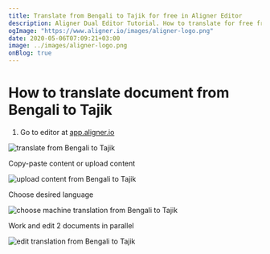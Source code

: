 ```yaml
---
title: Translate from Bengali to Tajik for free in Aligner Editor
description: Aligner Dual Editor Tutorial. How to translate for free from Bengali to Tajik. Aligner is multilingual document management platform. 
ogImage: "https://www.aligner.io/images/aligner-logo.png"
date: 2020-05-06T07:09:21+03:00
image: ../images/aligner-logo.png
onBlog: true
---
```


# How to translate document from Bengali to Tajik

1. Go to editor at [app.aligner.io](https://app.aligner.io "Aligner App web page")

![translate from Bengali to Tajik](../aligner-blank-editor.png "translate from Bengali to Tajik")

Copy-paste content or upload content

![upload content from Bengali to Tajik](../aligner-uploaded-document.png "upload content from Bengali to Tajik")

Choose desired language

![choose machine translation from Bengali to Tajik](../aligner-language-dropdown.png "choose machine translation from Bengali to Tajik")

Work and edit 2 documents in parallel

![edit translation from Bengali to Tajik](../aligner-double-sitded-editor.png "edit translation from Bengali to Tajik")

